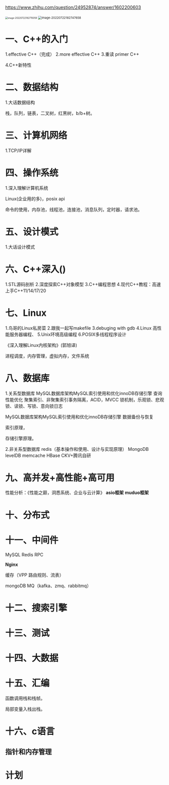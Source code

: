 https://www.zhihu.com/question/24952874/answer/1602200603

<img src="C:\Users\sprite\AppData\Roaming\Typora\typora-user-images\image-20220722182715059.png" alt="image-20220722182715059" style="zoom:50%;" />

<img src="C:\Users\sprite\AppData\Roaming\Typora\typora-user-images\image-20220722182747658.png" alt="image-20220722182747658" style="zoom: 67%;" />

# 一、C++的入门

1.effective C++（完成）
2.more effective C++
3.重读 primer C++

4.C++新特性

# 二、数据结构

1.大话数据结构

栈，队列，链表，二叉树，红黑树，b/b+树。

# 三、计算机网络

1.TCP/IP详解

# 四、操作系统

1.深入理解计算机系统

Linux(企业用的多)，posix api

命令的使用，内存池，线程池，连接池，消息队列，定时器，请求池。

# 五、设计模式

1.大话设计模式

# 六、C++深入()

1.STL源码剖析
2.深度探索C++对象模型
3.C++编程思想
4.现代C++教程：高速上手C++11/14/17/20

# 七、Linux

1.鸟哥的Linux私房菜
2.跟我一起写makefile 
3.debuging with gdb
4.Linux 高性能服务器编程、
5.Unix环境高级编程
6.POSIX多线程程序设计

《深入理解Linux内核架构》(郭旭译)

进程调度，内存管理，虚拟内存，文件系统



# 八、数据库

1.关系型数据库
MySQL数据库架构MySQL索引使用和优化innoDB存储引擎
查询性能优化
聚集索引、非聚集索引事务隔离，ACID，MVCC
锁机制，乐观锁、悲观锁、读锁、写锁、意向锁日志

MySQL数据库架构MySQL索引使用和优化innoDB存储引擎
数据备份与恢复

索引原理，

存储引擎原理。

2.非关系型数据库
redis（基本操作和使用、设计与实现原理）
MongoDB
levelDB
memcache
HBase
CKV+腾讯自研

# 九、高并发+高性能+高可用

性能分析：《性能之巅，洞悉系统、企业与云计算》
**asio框架**
**muduo框架**

# 十、分布式

# 十一、中间件

MySQL
Redis 
RPC

**Nginx**

缓存（VPP 路由规则、流表）

mongoDB
MQ（kafka、zmq、rabbitmq）

# 十二、搜索引擎

# 十三、测试

# 十四、大数据 

# 十五、汇编

函数调用栈和栈帧。

局部变量入栈出栈。

# 十六、c语言

## 指针和内存管理



# 计划

